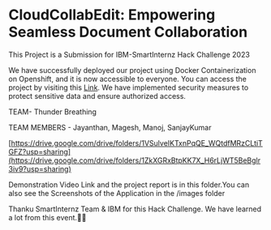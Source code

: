 # CloudCollabEdit: Empowering Seamless Document Collaboration

This Project is a Submission for IBM-SmartInternz Hack Challenge 2023

We have successfully deployed our project using Docker Containerization on Openshift, and it is now accessible to everyone. You can access the project by visiting this [Link](https://react-frontend-tjmanojofficial-dev.apps.sandbox-m2.ll9k.p1.openshiftapps.com/). We have implemented security measures to protect sensitive data and ensure authorized access.

TEAM- Thunder Breathing

TEAM MEMBERS - Jayanthan, Magesh, Manoj, SanjayKumar

[https://drive.google.com/drive/folders/1VSulveIKTxnPqQE_WQtdfMRzCLtiTGFZ?usp=sharing](https://drive.google.com/drive/folders/1ZkXGRxBtpKK7X_H6rLjWT5BeBglr3iv9?usp=sharing)

Demonstration Video Link and the project report is in this folder.You can also see the Screenshots of the Application in the /images folder

Thanku SmartInternz Team & IBM for this Hack Challenge. We have learned a lot from this event.🤩🎉


